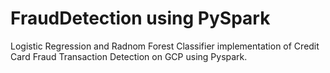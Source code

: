 # FraudDetection using PySpark
Logistic Regression and Radnom Forest Classifier implementation of Credit Card Fraud Transaction Detection on GCP using Pyspark. 

